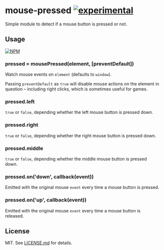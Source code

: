 # mouse-pressed [![experimental](http://badges.github.io/stability-badges/dist/experimental.svg)](http://github.com/badges/stability-badges)

Simple module to detect if a mouse button is pressed or not.

## Usage

[![NPM](https://nodei.co/npm/mouse-pressed.png)](https://nodei.co/npm/mouse-pressed/)

### pressed = mousePressed(element, [preventDefault])

Watch mouse events on `element` (defaults to `window`).

Passing `preventDefault` as `true` will disable mouse actions on the element
in question – including right clicks, which is sometimes useful for games.

### pressed.left

`true` or `false`, depending whether the left mouse button is pressed down.

### pressed.right

`true` or `false`, depending whether the right mouse button is pressed down.

### pressed.middle

`true` or `false`, depending whether the middle mouse button is pressed down.

### pressed.on('down', callback(event))

Emitted with the original mouse `event` every time a mouse button is pressed.

### pressed.on('up', callback(event))

Emitted with the original mouse `event` every time a mouse button is released.

## License

MIT. See [LICENSE.md](http://github.com/hughsk/mouse-pressed/blob/master/LICENSE.md) for details.
